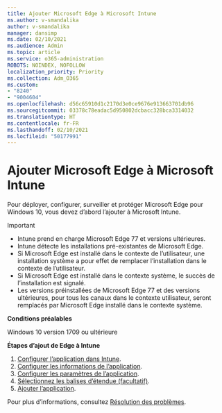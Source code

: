 ```yaml
---
title: Ajouter Microsoft Edge à Microsoft Intune
ms.author: v-smandalika
author: v-smandalika
manager: dansimp
ms.date: 02/10/2021
ms.audience: Admin
ms.topic: article
ms.service: o365-administration
ROBOTS: NOINDEX, NOFOLLOW
localization_priority: Priority
ms.collection: Adm_O365
ms.custom:
- "8240"
- "9004604"
ms.openlocfilehash: d56c65910d1c2170d3e0ce9676e913663701db96
ms.sourcegitcommit: 03378c78eadac5d950802dcbacc328bca3314032
ms.translationtype: HT
ms.contentlocale: fr-FR
ms.lasthandoff: 02/10/2021
ms.locfileid: "50177991"
---
```

# <a name="add-microsoft-edge-to-microsoft-intune"></a>Ajouter Microsoft Edge à Microsoft Intune

Pour déployer, configurer, surveiller et protéger Microsoft Edge pour Windows 10, vous devez d’abord l’ajouter à Microsoft Intune.

> [!IMPORTANT]
- Intune prend en charge Microsoft Edge 77 et versions ultérieures.
- Intune détecte les installations pré-existantes de Microsoft Edge.
- Si Microsoft Edge est installé dans le contexte de l’utilisateur, une installation système a pour effet de remplacer l’installation dans le contexte de l’utilisateur.
- Si Microsoft Edge est installé dans le contexte système, le succès de l’installation est signalé.
- Les versions préinstallées de Microsoft Edge 77 et des versions ultérieures, pour tous les canaux dans le contexte utilisateur, seront remplacés par Microsoft Edge installé dans le contexte système.

**Conditions préalables**

Windows 10 version 1709 ou ultérieure

**Étapes d’ajout de Edge à Intune**

1. [Configurer l’application dans Intune](https://docs.microsoft.com/mem/intune/apps/apps-windows-edge).
2. [Configurer les informations de l’application](https://docs.microsoft.com/mem/intune/apps/apps-windows-edge).
3. [Configurer les paramètres de l’application](https://docs.microsoft.com/mem/intune/apps/apps-windows-edge).
4. [Sélectionnez les balises d’étendue (facultatif)](https://docs.microsoft.com/mem/intune/apps/apps-windows-edge).
5. [Ajouter l’application](https://docs.microsoft.com/mem/intune/apps/apps-windows-edge).

Pour plus d’informations, consultez [Résolution des problèmes](https://docs.microsoft.com/mem/intune/apps/apps-windows-edge).




